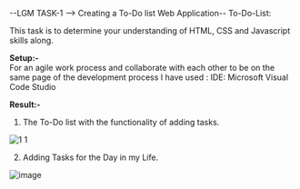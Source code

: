 --LGM TASK-1 --> Creating a To-Do list Web Application--
To-Do-List:

This task is to determine your understanding  of HTML, CSS and Javascript skills along.

**Setup:-** <br/>
For an agile work process and collaborate with each other to be on the same page of the development process I have used : 
IDE: Microsoft Visual Code Studio 

**Result:-**

1) The To-Do list with the functionality of adding tasks.

![1 1](https://user-images.githubusercontent.com/96781172/214285617-1beda693-270f-4b28-9761-edc1da79fe3e.png)



2) Adding Tasks for the Day in my Life.

![image](https://user-images.githubusercontent.com/96781172/214285518-e5712569-9882-457a-9785-8ca6f41ab6ac.png)
